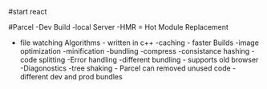 #start react

#Parcel
-Dev Build
-local Server
-HMR = Hot Module Replacement
- file watching Algorithms - written in c++
-caching - faster Builds
-image optimization
-minification
-bundling
-compress
-consistance hashing
-code splitting
-Error handling
-different bundling - supports old browser
-Diagonostics
-tree shaking - Parcel can removed unused code
-different dev and prod bundles